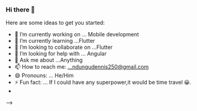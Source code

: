 ### Hi there 👋

Here are some ideas to get you started:

- 🔭 I’m currently working on ... Mobile development
- 🌱 I’m currently learning ...Flutter
- 👯 I’m looking to collaborate on ...Flutter
- 🤔 I’m looking for help with ... Angular
- 💬 Ask me about ...Anything
- 📫 How to reach me: ...ndungudennis250@gmail.com
- 😄 Pronouns: ... He/Him
- ⚡ Fun fact: ... If I could have any superpower,it would be time travel 😀.
- 
-->
